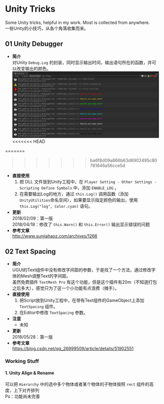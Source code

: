 # Unity Tricks

Some Unity tricks, helpful in my work. Most is collected from anywhere.  
一些Unity的小技巧，从各个角落收集而来。

## 01 Unity Debugger
* **简介**  
对Unity `Debug.Log` 的封装，同时显示输出时间，输出语句所在的函数，并可以改变输出的颜色。  
![不是说要把Console做得如此花哨啦，但是有的时候还是蛮有用的...](ReferImage/01_ConsoleLog.PNG)
<<<<<<< HEAD

=======
>>>>>>> ba6f8d09a866b63d6902495c80781646a56cce5d

* **直接使用**  
    1. 把 DLL 文件放到Unity工程中，在 `Player Setting - Other Settings - Scripting Define Symbols` 中，添加 `ENABLE_LOG` 。
    2. 在需要输出Log的地方，通过 `this.Log()` 调用函数（添加`UnityUtilities`命名空间），如果要显示指定颜色的输出，使用 `this.Log("log", Color.cyan)` 语句。
* **更新**  
2018/02/09：第一版  
2018/04/18：修改了 `this.Warn()` 和 `this.Error()` 输出显示错误的问题  
* **参考文章**  
http://www.sunjiahaoz.com/archives/1266

## 02 Text Spacing
* **简介**  
UGUI的Text组件中没有修改字间距的参数，于是找了一个方法，通过修改字体的Mesh调整Text的字间距。  
虽然免费插件 `TextMesh Pro` 有这个功能，但是这个插件有20m（不知道打包之后多大），感觉只为了这一个小功能有点浪费（摊手）。
* **直接使用**  
    1. 把Script放到Unity工程中，在带有Text组件的GameObject上添加 `TextSpacing` 组件。
    2. 在Editor中修改 `TextSpacing` 参数。
* **注意**  
    * 未知
* **更新**  
2018/05/28：第一版 
* **参考文章**  
https://blog.csdn.net/qq_26999509/article/details/51902551

### Working Stuff
#### 1. Unity Align & Rename 
可以把 `Hierarchy` 中的选中多个物体或者某个物体的子物体按照 `rect` 组件的高度，上下对齐排列  
Ps：功能尚未完善
